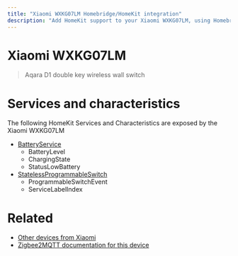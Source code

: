 ```yaml
---
title: "Xiaomi WXKG07LM Homebridge/HomeKit integration"
description: "Add HomeKit support to your Xiaomi WXKG07LM, using Homebridge, Zigbee2MQTT and homebridge-z2m."
---
```

<!---
This file has been GENERATED using src/docgen/docgen.ts
DO NOT EDIT THIS FILE MANUALLY!
-->
# Xiaomi WXKG07LM
> Aqara D1 double key wireless wall switch


# Services and characteristics
The following HomeKit Services and Characteristics are exposed by
the Xiaomi WXKG07LM

* [BatteryService](../../battery.md)
  * BatteryLevel
  * ChargingState
  * StatusLowBattery
* [StatelessProgrammableSwitch](../../action.md)
  * ProgrammableSwitchEvent
  * ServiceLabelIndex


# Related
* [Other devices from Xiaomi](../index.md#xiaomi)
* [Zigbee2MQTT documentation for this device](https://www.zigbee2mqtt.io/devices/WXKG07LM.html)